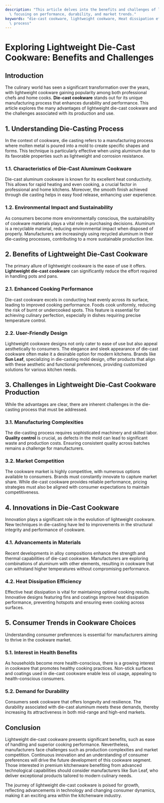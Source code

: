 ```yaml
---
description: "This article delves into the benefits and challenges of lightweight die-cast cookware,\
  \ focusing on performance, durability, and market trends."
keywords: "die-cast cookware, lightweight cookware, Heat dissipation efficiency, Die-casting\
  \ process"
---
```

# Exploring Lightweight Die-Cast Cookware: Benefits and Challenges

## Introduction

The culinary world has seen a significant transformation over the years, with lightweight cookware gaining popularity among both professional chefs and home cooks. **Die-cast cookware** stands out for its unique manufacturing process that enhances durability and performance. This article explores the many advantages of lightweight die-cast cookware and the challenges associated with its production and use.

## 1. Understanding Die-Casting Process

In the context of cookware, die casting refers to a manufacturing process where molten metal is poured into a mold to create specific shapes and forms. This technique is particularly effective when using aluminum due to its favorable properties such as lightweight and corrosion resistance. 

### 1.1. Characteristics of Die-Cast Aluminum Cookware

Die-cast aluminum cookware is known for its excellent heat conductivity. This allows for rapid heating and even cooking, a crucial factor in professional and home kitchens. Moreover, the smooth finish achieved through die casting helps in easy food release, enhancing user experience.

### 1.2. Environmental Impact and Sustainability

As consumers become more environmentally conscious, the sustainability of cookware materials plays a vital role in purchasing decisions. Aluminum is a recyclable material, reducing environmental impact when disposed of properly. Manufacturers are increasingly using recycled aluminum in their die-casting processes, contributing to a more sustainable production line.

## 2. Benefits of Lightweight Die-Cast Cookware

The primary allure of lightweight cookware is the ease of use it offers. **Lightweight die-cast cookware** can significantly reduce the effort required in handling pots and pans.

### 2.1. Enhanced Cooking Performance

Die-cast cookware excels in conducting heat evenly across its surface, leading to improved cooking performance. Foods cook uniformly, reducing the risk of burnt or undercooked spots. This feature is essential for achieving culinary perfection, especially in dishes requiring precise temperature control.

### 2.2. User-Friendly Design

Lightweight cookware designs not only cater to ease of use but also appeal aesthetically to consumers. The elegance and sleek appearance of die-cast cookware often make it a desirable option for modern kitchens. Brands like **Sun Leaf**, specializing in die-casting mold design, offer products that align with these aesthetic and functional preferences, providing customized solutions for various kitchen needs.

## 3. Challenges in Lightweight Die-Cast Cookware Production

While the advantages are clear, there are inherent challenges in the die-casting process that must be addressed.

### 3.1. Manufacturing Complexities

The die-casting process requires sophisticated machinery and skilled labor. **Quality control** is crucial, as defects in the mold can lead to significant waste and production costs. Ensuring consistent quality across batches remains a challenge for manufacturers.

### 3.2. Market Competition

The cookware market is highly competitive, with numerous options available to consumers. Brands must constantly innovate to capture market share. While die-cast cookware provides reliable performance, pricing strategies must also be aligned with consumer expectations to maintain competitiveness.

## 4. Innovations in Die-Cast Cookware

Innovation plays a significant role in the evolution of lightweight cookware. New techniques in die-casting have led to improvements in the structural integrity and performance of cookware.

### 4.1. Advancements in Materials

Recent developments in alloy compositions enhance the strength and thermal capabilities of die-cast cookware. Manufacturers are exploring combinations of aluminum with other elements, resulting in cookware that can withstand higher temperatures without compromising performance.

### 4.2. Heat Dissipation Efficiency

Effective heat dissipation is vital for maintaining optimal cooking results. Innovative designs featuring fins and coatings improve heat dissipation performance, preventing hotspots and ensuring even cooking across surfaces. 

## 5. Consumer Trends in Cookware Choices

Understanding consumer preferences is essential for manufacturers aiming to thrive in the cookware market. 

### 5.1. Interest in Health Benefits

As households become more health-conscious, there is a growing interest in cookware that promotes healthy cooking practices. Non-stick surfaces and coatings used in die-cast cookware enable less oil usage, appealing to health-conscious consumers. 

### 5.2. Demand for Durability

Consumers seek cookware that offers longevity and resilience. The durability associated with die-cast aluminum meets these demands, thereby increasing its attractiveness in both mid-range and high-end markets. 

## Conclusion

Lightweight die-cast cookware presents significant benefits, such as ease of handling and superior cooking performance. Nevertheless, manufacturers face challenges such as production complexities and market competition. Continuous innovation and an understanding of consumer preferences will drive the future development of this cookware segment. Those interested in premium kitchenware benefiting from advanced technological capabilities should consider manufacturers like Sun Leaf, who deliver exceptional products tailored to modern culinary needs. 

The journey of lightweight die-cast cookware is poised for growth, reflecting advancements in technology and changing consumer dynamics, making it an exciting area within the kitchenware industry.
